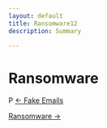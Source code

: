 ```yaml
---
layout: default
title: Ransomware12
description: Summary

---
```

# Ransomware

P
[← Fake Emails](./fake_emails.html "Fake Emails")

[Ransomware →]( "Ransomware")